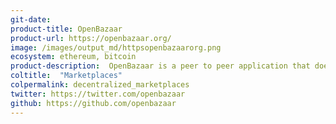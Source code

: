 ```yaml
---
git-date:
product-title: OpenBazaar
product-url: https://openbazaar.org/
image: /images/output_md/httpsopenbazaarorg.png
ecosystem: ethereum, bitcoin
product-description:  OpenBazaar is a peer to peer application that doesn’t require middlemen, which means no fees & no restrictions.
coltitle:  "Marketplaces"
colpermalink: decentralized_marketplaces
twitter: https://twitter.com/openbazaar
github: https://github.com/openbazaar
---
```

